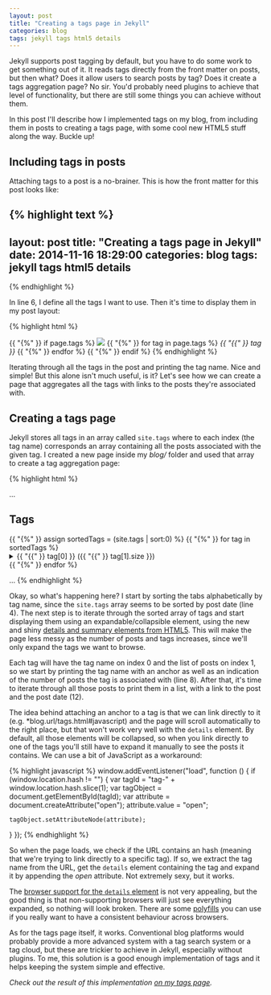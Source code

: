 ```yaml
---
layout: post
title: "Creating a tags page in Jekyll"
categories: blog
tags: jekyll tags html5 details
---
```

Jekyll supports post tagging by default, but you have to do some work to get something out of it. It reads tags directly from the front matter on posts, but then what? Does it allow users to search posts by tag? Does it create a tags aggregation page? No sir. You'd probably need plugins to achieve that level of functionality, but there are still some things you can achieve without them.<!--more-->

In this post I'll describe how I implemented tags on my blog, from including them in posts to creating a tags page, with some cool new HTML5 stuff along the way. Buckle up!

## Including tags in posts
Attaching tags to a post is a no-brainer. This is how the front matter for this post looks like:

{% highlight text %}
---
layout: post
title: "Creating a tags page in Jekyll"
date: 2014-11-16 18:29:00
categories: blog
tags: jekyll tags html5 details
---
{% endhighlight %}

In line 6, I define all the tags I want to use. Then it's time to display them in my post layout:

{% highlight html %}
<!-- _layouts/post.html -->
{{ "{%" }} if page.tags %}
  <span class="tags">
    <img src="/assets/images/icons/tag.svg" class="postIcon"/> 
    {{ "{%" }} for tag in page.tags %} 
      <em>{{ "{{" }} tag }}</em>
    {{ "{%" }} endfor %}
  </span>
{{ "{%" }} endif %}
{% endhighlight %}

Iterating through all the tags in the post and printing the tag name. Nice and simple! But this alone isn't much useful, is it? Let's see how we can create a page that aggregates all the tags with links to the posts they're associated with.

## Creating a tags page
Jekyll stores all tags in an array called `site.tags` where to each index (the tag name) corresponds an array containing all the posts associated with the given tag. I created a new page inside my *blog/* folder and used that array to create a tag aggregation page:

{% highlight html %}
<!-- blog/tags.html -->
...

<h2>Tags</h2>
{{ "{%" }} assign sortedTags = (site.tags | sort:0) %}
{{ "{%" }} for tag in sortedTags %}
  <details id="tag-{{ "{{" }} tag[0] }}">
    <summary>
      <a name="{{ "{{" }} tag[0] }}">{{ "{{" }} tag[0] }} <span>({{ "{{" }} tag[1].size }})</span></a>
    </summary>
    <ul>
      {{ "{%" }} for post in tag[1] %}
        <li><a href="{{ "{{" }} post.url }}">{{ "{{" }} post.title }}</a> — {{ "{{" }} post.date | date_to_string }}</li>
      {{ "{%" }} endfor %}
    </ul>         
  </details>
{{ "{%" }} endfor %}

...
{% endhighlight %}

Okay, so what's happening here? I start by sorting the tabs alphabetically by tag name, since the `site.tags` array seems to be sorted by post date (line 4). The next step is to iterate through the sorted array of tags and start displaying them using an expandable/collapsible element, using the new and shiny [details and summary elements from HTML5](http://html5doctor.com/the-details-and-summary-elements/). This will make the page less messy as the number of posts and tags increases, since we'll only expand the tags we want to browse.

Each tag will have the tag name on index 0 and the list of posts on index 1, so we start by printing the tag name with an anchor as well as an indication of the number of posts the tag is associated with (line 8). After that, it's time to iterate through all those posts to print them in a list, with a link to the post and the post date (12).

The idea behind attaching an anchor to a tag is that we can link directly to it (e.g. *blog.url/tags.html#javascript) and the page will scroll automatically to the right place, but that won't work very well with the `details` element. By default, all those elements will be collapsed, so when you link directly to one of the tags you'll still have to expand it manually to see the posts it contains. We can use a bit of JavaScript as a workaround:

{% highlight javascript %}
window.addEventListener("load", function () {
  if (window.location.hash != "") {
    var tagId = "tag-" + window.location.hash.slice(1);
    var tagObject = document.getElementById(tagId);
    var attribute = document.createAttribute("open");
    attribute.value = "open";

    tagObject.setAttributeNode(attribute);
  }
});
{% endhighlight %}

So when the page loads, we check if the URL contains an hash (meaning that we're trying to link directly to a specific tag). If so, we extract the tag name from the URL, get the `details` element containing the tag and expand it by appending the *open* attribute. Not extremely sexy, but it works.

The [browser support for the `details` element](http://caniuse.com/#feat=details) is not very appealing, but the good thing is that non-supporting browsers will just see everything expanded, so nothing will look broken. There are some [polyfills](http://html5doctor.com/the-details-and-summary-elements/#fallbacks) you can use if you really want to have a consistent behaviour across browsers.

As for the tags page itself, it works. Conventional blog platforms would probably provide a more advanced system with a tag search system or a tag cloud, but these are trickier to achieve in Jekyll, especially without plugins. To me, this solution is a good enough implementation of tags and it helps keeping the system simple and effective.<!--tomb-->

*Check out the result of this implementation [on my tags page](http://eduardoboucas.com/blog/tags.html).*